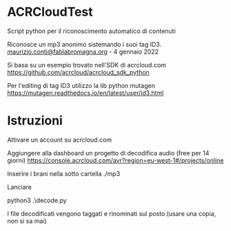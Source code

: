 # ACRCloudTest
Script python per il riconoscimento automatico di contenuti

Riconosce un mp3 anonimo sistemando i suoi tag ID3.
maurizio.conti@fablabromagna.org  - 4 gennaio 2022

Si basa su un esempio trovato nell'SDK di acrcloud.com
https://github.com/acrcloud/acrcloud_sdk_python

Per l'editing di tag ID3 utilizzo la lib python mutagen
https://mutagen.readthedocs.io/en/latest/user/id3.html

# Istruzioni

Attivare un account su acrcloud.com

Aggiungere alla dashboard un progetto di decodifica audio (free per 14 giorni)
https://console.acrcloud.com/avr?region=eu-west-1#/projects/online

Inserire i brani nella sotto cartella ./mp3

Lanciare

python3 .\decode.py

I file decodificati vengono taggati e rinominati sul posto (usare una copia, non si sa mai)
